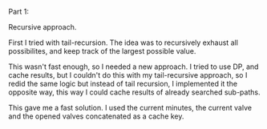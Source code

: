 Part 1:

Recursive approach.

First I tried with tail-recursion. The idea was to recursively exhaust all possibilites, and keep track of the largest possible value. 

This wasn't fast enough, so I needed a new approach. I tried to use DP, and cache results, but I couldn't do this with my tail-recursive approach, so I redid the same logic but instead of tail recursion, I implemented it the opposite way, this way I could cache results of already searched sub-paths.

This gave me a fast solution. I used the current minutes, the current valve and the opened valves concatenated as a cache key.